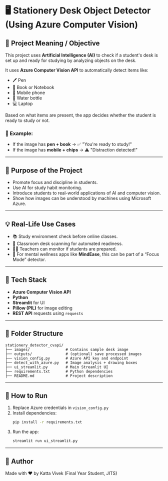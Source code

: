 
# 🖥️ Stationery Desk Object Detector (Using Azure Computer Vision)

## 📖 Project Meaning / Objective

This project uses **Artificial Intelligence (AI)** to check if a student's desk is set up and ready for studying by analyzing objects on the desk.

It uses **Azure Computer Vision API** to automatically detect items like:
- 🖊️ Pen
- 📘 Book or Notebook
- 📱 Mobile phone
- 🍼 Water bottle
- 💻 Laptop

Based on what items are present, the app decides whether the student is ready to study or not.

### 🧪 Example:
- If the image has **pen + book** → ✅ "You're ready to study!"
- If the image has **mobile + chips** → ⚠️ "Distraction detected!"

---

## 🎯 Purpose of the Project

- Promote focus and discipline in students.
- Use AI for study habit monitoring.
- Introduce students to real-world applications of AI and computer vision.
- Show how images can be understood by machines using Microsoft Azure.

---

## 💡 Real-Life Use Cases

- 📚 Study environment check before online classes.
- 📸 Classroom desk scanning for automated readiness.
- 👨‍🏫 Teachers can monitor if students are prepared.
- 🧘 For mental wellness apps like **MindEase**, this can be part of a “Focus Mode” detector.

---

## 🧰 Tech Stack

- **Azure Computer Vision API**
- **Python**
- **Streamlit** for UI
- **Pillow (PIL)** for image editing
- **REST API** requests using `requests`

---

## 📁 Folder Structure

```
stationery_detector_cvapi/
├── images/                # Contains sample desk image
├── outputs/               # (optional) save processed images
├── vision_config.py       # Azure API key and endpoint
├── detect_with_azure.py   # Image analysis + drawing boxes
├── ui_streamlit.py        # Main Streamlit UI
├── requirements.txt       # Python dependencies
├── README.md              # Project description
```

---

## 🚀 How to Run

1. Replace Azure credentials in `vision_config.py`
2. Install dependencies:
   ```bash
   pip install -r requirements.txt
   ```
3. Run the app:
   ```bash
   streamlit run ui_streamlit.py
   ```

---

## 👤 Author
Made with ❤️ by Katta Vivek (Final Year Student, JITS)
